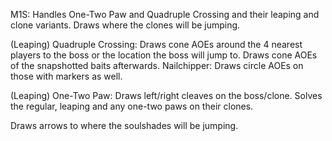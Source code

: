 M1S: 
Handles One-Two Paw and Quadruple Crossing and their leaping and clone variants.
Draws where the clones will be jumping.

(Leaping) Quadruple Crossing:
Draws cone AOEs around the 4 nearest players to the boss or the location the boss will jump to.
Draws cone AOEs of the snapshotted baits afterwards.
Nailchipper:
Draws circle AOEs on those with markers as well.

(Leaping) One-Two Paw:
Draws left/right cleaves on the boss/clone. Solves the regular, leaping and any one-two paws on their clones.

Draws arrows to where the soulshades will be jumping.


